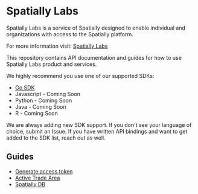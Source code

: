 # Spatially Labs

Spatially Labs is a service of Spatially designed to enable individual and organizations with access to the Spatially platform.

For more information visit: [Spatially Labs](https://spatially.com/labs)

This repository contains API documentation and guides for how to use Spatially Labs product and services.

We highly recommend you use one of our supported SDKs:

* [Go SDK](https://spatially.com/labs)
* Javascript - Coming Soon
* Python - Coming Soon
* Java - Coming Soon
* R - Coming Soon

We are always adding new SDK support. If you don't see your language of choice, submit an Issue. If you have written API bindings and want to get added to the SDK list, reach out as well.

## Guides

* [Generate access token](https://github.com/Spatially/labs/blob/master/API.md)
* [Active Trade Area](https://github.com/Spatially/labs/blob/master/ATA.md)
* [Spatially DB](https://github.com/Spatially/labs/blob/master/DB.md)
